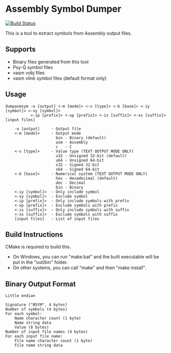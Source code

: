 # Assembly Symbol Dumper
[![Build Status](https://github.com/devon-artmeier/dumpasmsym/actions/workflows/cmake-multi-platform.yml/badge.svg)](https://github.com/devon-artmeier/dumpasmsym/actions/workflows/cmake-multi-platform.yml)

This is a tool to extract symbols from Assembly output files.

## Supports

* Binary files generated from this tool
* Psy-Q symbol files
* vasm vobj files
* vasm vlink symbol files (default format only)

## Usage

    dumpasmsym -o [output] <-m [mode]> <-v [type]> <-b [base]> <-iy [symbol]> <-xy [symbol]>
               <-ip [prefix]> <-xp [prefix]> <-is [suffix]> <-xs [suffix]> [input files]
    
        -o [output]     - Output file
        <-m [mode]>     - Output mode
                          bin - Binary (default)
                          asm - Assembly
                          c   - C
        <-v [type]>     - Value type (TEXT OUTPUT MODE ONLY)
                          u32 - Unsigned 32-bit (default)
                          u64 - Unsigned 64-bit
                          s32 - Signed 32-bit
                          s64 - Signed 64-bit
        <-b [base]>     - Numerical system (TEXT OUTPUT MODE ONLY)
                          hex - Hexadecimal (default)
                          dec - Decimal
                          bin - Binary
        <-iy [symbol]>  - Only include symbol
        <-xy [symbol]>  - Exclude symbol
        <-ip [prefix]>  - Only include symbols with prefix
        <-xp [prefix]>  - Exclude symbols with prefix
        <-is [suffix]>  - Only include symbols with suffix
        <-xs [suffix]>  - Exclude symbols with suffix
        [input files]   - List of input files

## Build Instructions

CMake is required to build this.

* On Windows, you can run "make.bat" and the built executable will be put in the "out/bin" folder.
* On other systems, you can call "make" and then "make install".

## Binary Output Format

    Little endian
    
    Signature ("BSYM", 4 bytes)
    Number of symbols (4 bytes)
    For each symbol:
        Name character count (1 byte)
        Name string data
        Value (8 bytes)
    Number of input file names (4 bytes)
    For each input file name:
        File name character count (1 byte)
        File name string data
